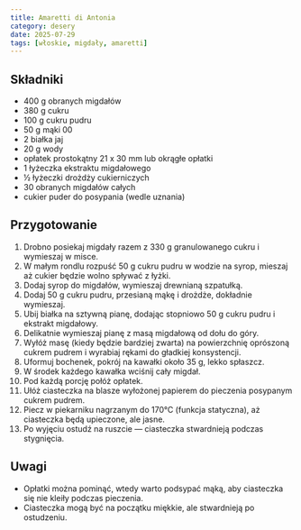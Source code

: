 ```yaml
---
title: Amaretti di Antonia
category: desery
date: 2025-07-29
tags: [włoskie, migdały, amaretti]
---
```


## Składniki

- 400 g obranych migdałów  
- 380 g cukru  
- 100 g cukru pudru  
- 50 g mąki 00  
- 2 białka jaj  
- 20 g wody  
- opłatek prostokątny 21 x 30 mm lub okrągłe opłatki  
- 1 łyżeczka ekstraktu migdałowego  
- ½ łyżeczki drożdży cukierniczych  
- 30 obranych migdałów całych  
- cukier puder do posypania (wedle uznania)  

## Przygotowanie

1. Drobno posiekaj migdały razem z 330 g granulowanego cukru i wymieszaj w misce.  
2. W małym rondlu rozpuść 50 g cukru pudru w wodzie na syrop, mieszaj aż cukier będzie wolno spływać z łyżki.  
3. Dodaj syrop do migdałów, wymieszaj drewnianą szpatułką.  
4. Dodaj 50 g cukru pudru, przesianą mąkę i drożdże, dokładnie wymieszaj.  
5. Ubij białka na sztywną pianę, dodając stopniowo 50 g cukru pudru i ekstrakt migdałowy.  
6. Delikatnie wymieszaj pianę z masą migdałową od dołu do góry.  
7. Wyłóż masę (kiedy będzie bardziej zwarta) na powierzchnię oprószoną cukrem pudrem i wyrabiaj rękami do gładkiej konsystencji.  
8. Uformuj bochenek, pokrój na kawałki około 35 g, lekko spłaszcz.  
9. W środek każdego kawałka wciśnij cały migdał.  
10. Pod każdą porcję połóż opłatek.  
11. Ułóż ciasteczka na blasze wyłożonej papierem do pieczenia posypanym cukrem pudrem.  
12. Piecz w piekarniku nagrzanym do 170°C (funkcja statyczna), aż ciasteczka będą upieczone, ale jasne.  
13. Po wyjęciu ostudź na ruszcie — ciasteczka stwardnieją podczas stygnięcia.  

## Uwagi

- Opłatki można pominąć, wtedy warto podsypać mąką, aby ciasteczka się nie kleiły podczas pieczenia.  
- Ciasteczka mogą być na początku miękkie, ale stwardnieją po ostudzeniu.  

